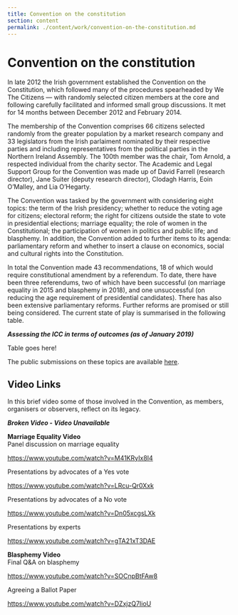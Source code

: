```yaml
---
title: Convention on the constitution
section: content
permalink: ./content/work/convention-on-the-constitution.md
---
```

# Convention on the constitution

In late 2012 the Irish government established the Convention on the Constitution, which followed many of the procedures spearheaded by We The Citizens — with randomly selected citizen members at the core and following carefully facilitated and informed small group discussions. It met for 14 months between December 2012 and February 2014.

The membership of the Convention comprises 66 citizens selected randomly from the greater population by a market research company and 33 legislators from the Irish parlaiment nominated by their respective parties and including representatives from the political parties in the Northern Ireland Assembly. The 100th member was the chair, Tom Arnold, a respected individual from the charity sector. The Academic and Legal Support Group for the Convention was made up of  David Farrell (research director), Jane Suiter (deputy research director), Clodagh Harris, Eoin O’Malley, and Lia O’Hegarty.

The Convention was tasked by the government with considering eight topics: the term of the Irish presidency; whether to reduce the voting age for citizens; electoral reform; the right for citizens outside the state to vote in presidential elections; marriage equality; the role of women in the Constitutional; the participation of women in politics and public life; and blasphemy.  In addition, the Convention added to further items to its agenda: parliamentary reform and whether to insert a clause on economics, social and cultural rights into the Constitution.

In total the Convention made 43 recommendations, 18 of which would require constitutional amendment by a referendum.  To date, there have been three referendums, two of which have been successful (on marriage equality in 2015 and blasphemy in 2018), and one unsuccessful (on reducing the age requirement of presidential candidates).  There has also been extensive parliamentary reforms. Further reforms are promised or still being considered. The current state of play is summarised in the following table.

***Assessing the ICC in terms of outcomes (as of January 2019)***

Table goes here!

The public submissions on these topics are available <a href="https://www.constitutionalconvention.ie/Submissions.aspx" target="_blank">here</a>.

## Video Links
In this brief video some of those involved in the Convention, as members, organisers or observers, reflect on its legacy.

***Broken Video - Video Unavailable***

**Marriage Equality Video**\
Panel discussion on marriage equality

https://www.youtube.com/watch?v=M41KRyIx8I4

Presentations by advocates of a Yes vote

https://www.youtube.com/watch?v=LRcu-Qr0Xxk

Presentations by advocates of a No vote

https://www.youtube.com/watch?v=Dn05xcgsLXk

Presentations by experts

https://www.youtube.com/watch?v=gTA21xT3DAE

**Blasphemy Video**\
Final Q&A on blasphemy

https://www.youtube.com/watch?v=SOCnpBtFAw8

Agreeing a Ballot Paper

https://www.youtube.com/watch?v=DZxjzQ7IioU


